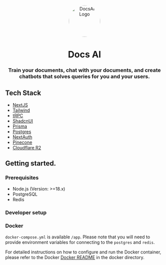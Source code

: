 
<p  align="center"  style="margin-top: 12px; justify-content:center">

<a  href="https://docsai.app">
<img  width="100px"  style="border-radius: 50%;"  src="https://docsai.app/images/logo.png"  alt="DocsAI Logo">
</a>

<h1  align="center">Docs AI</h1>

<h3 align="center">Train your documents, chat with your documents, and create chatbots that solves queries for you and your users. </h3>
 

## Tech Stack
- [NextJS](https://nextjs.org/)
- [Tailwind](https://tailwindcss.com/)
- [tRPC](https://trpc.io/)
- [ShadcnUI](https://ui.shadcn.com/)
- [Prisma](https://www.prisma.io/)
- [Postgres](https://www.postgresql.org/)
- [NextAuth](https://next-auth.js.org/)
- [Pinecone](https://www.pinecone.io/)
- [Cloudflare R2](https://developers.cloudflare.com/r2/)

## Getting started.

### Prerequisites

- Node.js (Version: >=18.x)
- PostgreSQL
- Redis


### Developer setup


### Docker

`docker-compose.yml`  is available `/app`. Please note that you will need to provide environment variables for connecting to the `postgres` and `redis`.

For detailed instructions on how to configure and run the Docker container, please refer to the Docker [Docker README](./docker/README.md) in the docker directory.
